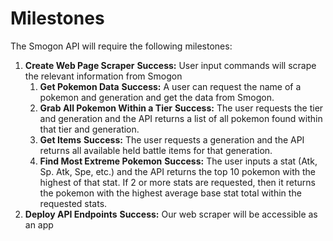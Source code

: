 # Milestones
The Smogon API will require the following milestones:
1. **Create Web Page Scraper**
    **Success:** User input commands will scrape the relevant information from Smogon
    1. **Get Pokemon Data**
        **Success:** A user can request the name of a pokemon and generation and get the data from Smogon.
    2. **Grab All Pokemon Within a Tier**
        **Success:** The user requests the tier and generation and the API returns a list of all pokemon found within that tier and generation.
    3. **Get Items**
        **Success:** The user requests a generation and the API returns all available held battle items for that generation.
    4. **Find Most Extreme Pokemon**
        **Success:** The user inputs a stat (Atk, Sp. Atk, Spe, etc.) and the API returns the top 10 pokemon with the highest of that stat. If 2 or more stats are requested, then it returns the pokemon with the highest average base stat total within the requested stats.
2. **Deploy API Endpoints**
    **Success:** Our web scraper will be accessible as an app